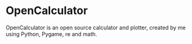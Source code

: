 # OpenCalculator
OpenCalculator is an open source calculator and plotter, created by me using Python, Pygame, re and math.
